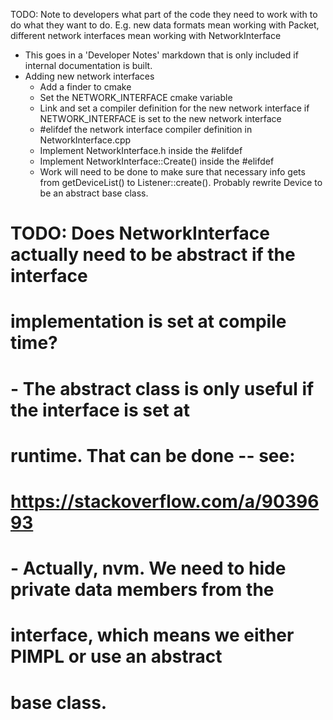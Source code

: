 

TODO: Note to developers what part of the code they need to work with to
do what they want to do. E.g. new data formats mean working with Packet, 
different network interfaces mean working with NetworkInterface
  - This goes in a 'Developer Notes' markdown that is only included if
    internal documentation is built.
  - Adding new network interfaces
      - Add a finder to cmake
      - Set the NETWORK_INTERFACE cmake variable
      - Link and set a compiler definition for the new network interface
        if NETWORK_INTERFACE is set to the new network interface
      - #elifdef the network interface compiler definition in 
        NetworkInterface.cpp
      - Implement NetworkInterface.h inside the #elifdef
      - Implement NetworkInterface::Create() inside the #elifdef
      - Work will need to be done to make sure that necessary info gets from
        getDeviceList() to Listener::create(). Probably rewrite Device to be
        an abstract base class.

# TODO: Does NetworkInterface actually need to be abstract if the interface
#       implementation is set at compile time?
#         - The abstract class is only useful if the interface is set at
#           runtime. That can be done -- see:
#           https://stackoverflow.com/a/9039693
#         - Actually, nvm. We need to hide private data members from the
#           interface, which means we either PIMPL or use an abstract
#           base class.